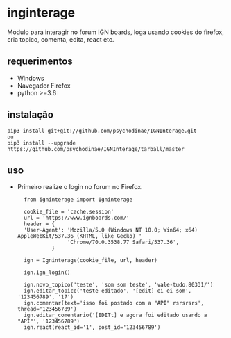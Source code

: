 
# inginterage
Modulo para interagir no forum IGN boards, loga usando cookies do firefox, cria topico, comenta, edita, react etc.

## requerimentos
- Windows
- Navegador Firefox
- python >=3.6

## instalação
    pip3 install git+git://github.com/psychodinae/IGNInterage.git
    ou
    pip3 install --upgrade https://github.com/psychodinae/IGNInterage/tarball/master

## uso
- Primeiro realize o login no forum no Firefox.

 
        from igninterage import Igninterage

        cookie_file = 'cache.session'
        url = 'https://www.ignboards.com/'
        header = {
        'User-Agent': 'Mozilla/5.0 (Windows NT 10.0; Win64; x64) AppleWebKit/537.36 (KHTML, like Gecko) '
                      'Chrome/70.0.3538.77 Safari/537.36',
                 }
                 
        ign = Igninterage(cookie_file, url, header)
        
        ign.ign_login()
        
        ign.novo_topico('teste', 'som som teste', 'vale-tudo.80331/')    
        ign.editar_topico('teste editado', '[edit] ei ei som', '123456789', '17')
        ign.comentar(text='isso foi postado com a "API" rsrsrsrs', thread='123456789')
        ign.editar_comentario('[EDITt] e agora foi editado usando a "API"', '123456789')
        ign.react(react_id='1', post_id='123456789')
